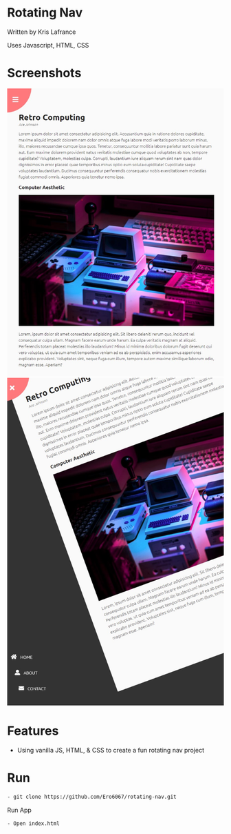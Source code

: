 # Rotating Nav

Written by Kris Lafrance

Uses Javascript, HTML, CSS

# Screenshots

![Example Page](/images/project-example.jpg)
![Example Page](/images/project-example2.jpg)

# Features

- Using vanilla JS, HTML, & CSS to create a fun rotating nav project

# Run

```sh
- git clone https://github.com/Ero6067/rotating-nav.git
```

Run App

```sh
- Open index.html
```
